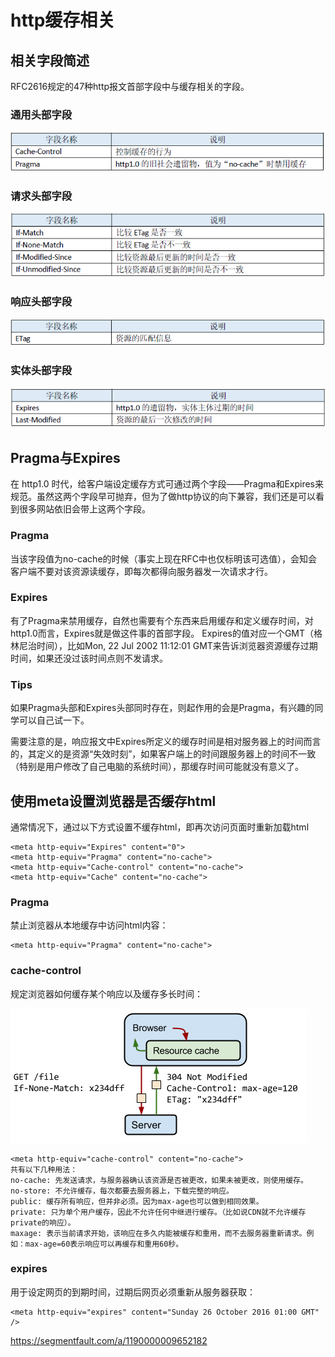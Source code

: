 # http缓存相关

## 相关字段简述

RFC2616规定的47种http报文首部字段中与缓存相关的字段。

### 通用头部字段
![cache-control](./1.png)

### 请求头部字段
![cache-control](./2.png)

### 响应头部字段
![cache-control](./3.png)

### 实体头部字段
![cache-control](./4.png)

## Pragma与Expires

在 http1.0 时代，给客户端设定缓存方式可通过两个字段——Pragma和Expires来规范。虽然这两个字段早可抛弃，但为了做http协议的向下兼容，我们还是可以看到很多网站依旧会带上这两个字段。

### Pragma
当该字段值为no-cache的时候（事实上现在RFC中也仅标明该可选值），会知会客户端不要对该资源读缓存，即每次都得向服务器发一次请求才行。

### Expires
有了Pragma来禁用缓存，自然也需要有个东西来启用缓存和定义缓存时间，对http1.0而言，Expires就是做这件事的首部字段。 Expires的值对应一个GMT（格林尼治时间），比如Mon, 22 Jul 2002 11:12:01 GMT来告诉浏览器资源缓存过期时间，如果还没过该时间点则不发请求。

### Tips
如果Pragma头部和Expires头部同时存在，则起作用的会是Pragma，有兴趣的同学可以自己试一下。

需要注意的是，响应报文中Expires所定义的缓存时间是相对服务器上的时间而言的，其定义的是资源“失效时刻”，如果客户端上的时间跟服务器上的时间不一致（特别是用户修改了自己电脑的系统时间），那缓存时间可能就没有意义了。

## 使用meta设置浏览器是否缓存html

通常情况下，通过以下方式设置不缓存html，即再次访问页面时重新加载html

```
<meta http-equiv="Expires" content="0">
<meta http-equiv="Pragma" content="no-cache">
<meta http-equiv="Cache-control" content="no-cache">
<meta http-equiv="Cache" content="no-cache">
```
### Pragma

禁止浏览器从本地缓存中访问html内容：

```
<meta http-equiv="Pragma" content="no-cache">
```

### cache-control
规定浏览器如何缓存某个响应以及缓存多长时间：

![cache-control](./htmlcache.png)

```
<meta http-equiv="cache-control" content="no-cache">
共有以下几种用法：
no-cache: 先发送请求，与服务器确认该资源是否被更改，如果未被更改，则使用缓存。
no-store: 不允许缓存，每次都要去服务器上，下载完整的响应。
public: 缓存所有响应，但并非必须。因为max-age也可以做到相同效果。
private: 只为单个用户缓存，因此不允许任何中继进行缓存。（比如说CDN就不允许缓存private的响应）。
maxage: 表示当前请求开始，该响应在多久内能被缓存和重用，而不去服务器重新请求。例如：max-age=60表示响应可以再缓存和重用60秒。
```

### expires
用于设定网页的到期时间，过期后网页必须重新从服务器获取：

```
<meta http-equiv="expires" content="Sunday 26 October 2016 01:00 GMT" />
```




https://segmentfault.com/a/1190000009652182